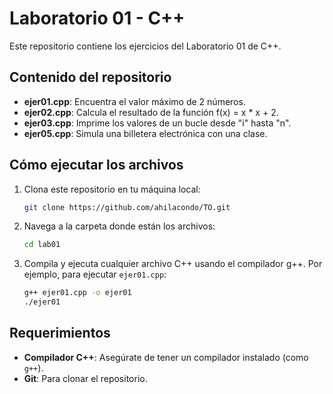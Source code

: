 # Laboratorio 01 - C++

Este repositorio contiene los ejercicios del Laboratorio 01 de C++.

## Contenido del repositorio

- **ejer01.cpp**: Encuentra el valor máximo de 2 números.
- **ejer02.cpp**: Calcula el resultado de la función f(x) = x * x + 2.
- **ejer03.cpp**: Imprime los valores de un bucle desde "i" hasta "n".
- **ejer05.cpp**: Simula una billetera electrónica con una clase.

## Cómo ejecutar los archivos

1. Clona este repositorio en tu máquina local:
   ```bash
   git clone https://github.com/ahilacondo/TO.git
   ```

2. Navega a la carpeta donde están los archivos:
   ```bash
   cd lab01
   ```

3. Compila y ejecuta cualquier archivo C++ usando el compilador g++. Por ejemplo, para ejecutar `ejer01.cpp`:
   ```bash
   g++ ejer01.cpp -o ejer01
   ./ejer01
   ```

## Requerimientos

- **Compilador C++**: Asegúrate de tener un compilador instalado (como `g++`).
- **Git**: Para clonar el repositorio.